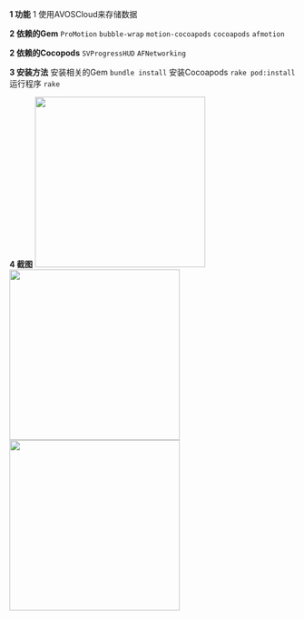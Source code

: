 **1 功能**
1 使用AVOSCloud来存储数据

**2 依赖的Gem**
``ProMotion``
``bubble-wrap``
``motion-cocoapods``
``cocoapods``
``afmotion``

**2 依赖的Cocopods**
``SVProgressHUD``
``AFNetworking``


**3 安装方法**
安装相关的Gem
``bundle install``
安装Cocoapods
``rake pod:install``
运行程序
``rake``

**4 截图**
<img src="https://coding.net/u/smartweb/p/RubyMotionDemo/git/raw/master/Code/01%20PassDataBetweenViewController/demo/_screen/01.png" width="300"/>
<img src="https://coding.net/u/smartweb/p/RubyMotionDemo/git/blob/master/Code/01%20PassDataBetweenViewController/demo/_screen/02.png" width="300"/>
<img src="./demo/_screen/03.png" width="300"/>